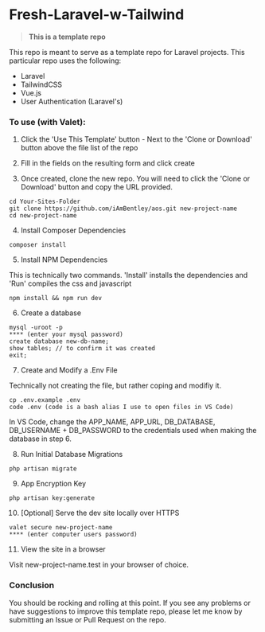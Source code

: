 # Fresh-Laravel-w-Tailwind

> __This is a template repo__

This repo is meant to serve as a template repo for Laravel projects. This particular repo uses the following:

- Laravel
- TailwindCSS
- Vue.js
- User Authentication (Laravel's)


### To use (with Valet):

1. Click the 'Use This Template' button - Next to the 'Clone or Download' button above the file list of the repo

2. Fill in the fields on the resulting form and click create

3. Once created, clone the new repo. You will need to click the 'Clone or Download' button and copy the URL provided.

```shell
cd Your-Sites-Folder
git clone https://github.com/iAmBentley/aos.git new-project-name
cd new-project-name
```

4. Install Composer Dependencies

```shell
composer install
```

5. Install NPM Dependencies

This is technically two commands. 'Install' installs the dependencies and 'Run' compiles the css and javascript
 
```shell
npm install && npm run dev
```

6. Create a database

```shell
mysql -uroot -p
**** (enter your mysql password)
create database new-db-name;
show tables; // to confirm it was created
exit;
```

7. Create and Modify a .Env File

Technically not creating the file, but rather coping and modifiy it.

```shell
cp .env.example .env
code .env (code is a bash alias I use to open files in VS Code)
```

In VS Code, change the APP_NAME, APP_URL, DB_DATABASE, DB_USERNAME + DB_PASSWORD to the credentials used when making the database in step 6.

8. Run Initial Database Migrations

```shell
php artisan migrate
```

9. App Encryption Key

```shell
php artisan key:generate
```

10. [Optional] Serve the dev site locally over HTTPS

```shell
valet secure new-project-name
**** (enter computer users password)
```

11. View the site in a browser

Visit new-project-name.test in your browser of choice. 


### Conclusion

You should be rocking and rolling at this point. If you see any problems or have suggestions to improve this template repo, please let me know by submitting an Issue or Pull Request on the repo.
